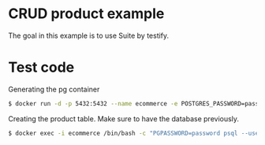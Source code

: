 # CRUD product example

The goal in this example is to use Suite by testify.

# Test code

Generating the pg container

```sh
$ docker run -d -p 5432:5432 --name ecommerce -e POSTGRES_PASSWORD=password postgres
```

Creating the product table. Make sure to have the database previously.

```sh
$ docker exec -i ecommerce /bin/bash -c "PGPASSWORD=password psql --username postgres <db>" < schema.sql
```
